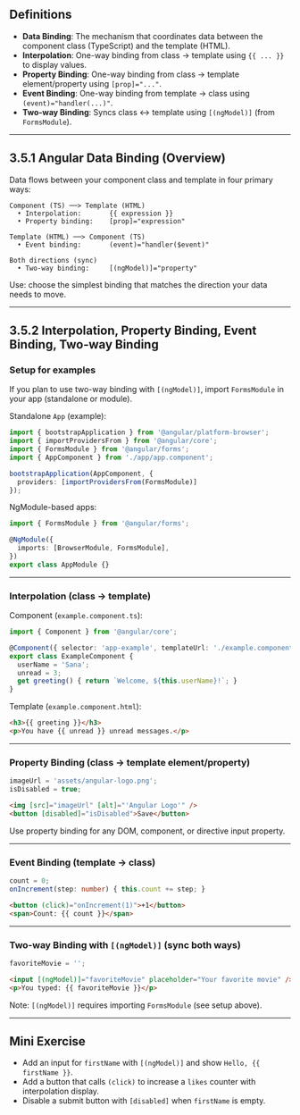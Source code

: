 ## Definitions

- **Data Binding**: The mechanism that coordinates data between the component class (TypeScript) and the template (HTML).
- **Interpolation**: One-way binding from class → template using `{{ ... }}` to display values.
- **Property Binding**: One-way binding from class → template element/property using `[prop]="..."`.
- **Event Binding**: One-way binding from template → class using `(event)="handler(...)"`.
- **Two-way Binding**: Syncs class ↔ template using `[(ngModel)]` (from `FormsModule`).

---

## 3.5.1 Angular Data Binding (Overview)

Data flows between your component class and template in four primary ways:

```
Component (TS) ──> Template (HTML)
  • Interpolation:       {{ expression }}
  • Property binding:    [prop]="expression"

Template (HTML) ──> Component (TS)
  • Event binding:       (event)="handler($event)"

Both directions (sync)
  • Two-way binding:     [(ngModel)]="property"
```

Use: choose the simplest binding that matches the direction your data needs to move.

---

## 3.5.2 Interpolation, Property Binding, Event Binding, Two-way Binding

### Setup for examples
If you plan to use two-way binding with `[(ngModel)]`, import `FormsModule` in your app (standalone or module).

Standalone `App` (example):

```ts
import { bootstrapApplication } from '@angular/platform-browser';
import { importProvidersFrom } from '@angular/core';
import { FormsModule } from '@angular/forms';
import { AppComponent } from './app/app.component';

bootstrapApplication(AppComponent, {
  providers: [importProvidersFrom(FormsModule)]
});
```

NgModule-based apps:

```ts
import { FormsModule } from '@angular/forms';

@NgModule({
  imports: [BrowserModule, FormsModule],
})
export class AppModule {}
```

---

### Interpolation (class → template)

Component (`example.component.ts`):

```ts
import { Component } from '@angular/core';

@Component({ selector: 'app-example', templateUrl: './example.component.html' })
export class ExampleComponent {
  userName = 'Sana';
  unread = 3;
  get greeting() { return `Welcome, ${this.userName}!`; }
}
```

Template (`example.component.html`):

```html
<h3>{{ greeting }}</h3>
<p>You have {{ unread }} unread messages.</p>
```

---

### Property Binding (class → template element/property)

```ts
imageUrl = 'assets/angular-logo.png';
isDisabled = true;
```

```html
<img [src]="imageUrl" [alt]="'Angular Logo'" />
<button [disabled]="isDisabled">Save</button>
```

Use property binding for any DOM, component, or directive input property.

---

### Event Binding (template → class)

```ts
count = 0;
onIncrement(step: number) { this.count += step; }
```

```html
<button (click)="onIncrement(1)">+1</button>
<span>Count: {{ count }}</span>
```

---

### Two-way Binding with `[(ngModel)]` (sync both ways)

```ts
favoriteMovie = '';
```

```html
<input [(ngModel)]="favoriteMovie" placeholder="Your favorite movie" />
<p>You typed: {{ favoriteMovie }}</p>
```

Note: `[(ngModel)]` requires importing `FormsModule` (see setup above).

---

## Mini Exercise
- Add an input for `firstName` with `[(ngModel)]` and show `Hello, {{ firstName }}`.
- Add a button that calls `(click)` to increase a `likes` counter with interpolation display.
- Disable a submit button with `[disabled]` when `firstName` is empty.


